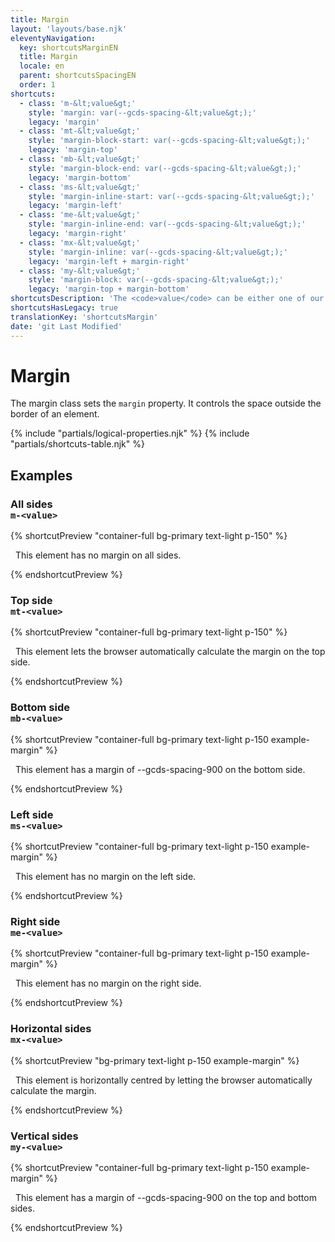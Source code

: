 ```yaml
---
title: Margin
layout: 'layouts/base.njk'
eleventyNavigation:
  key: shortcutsMarginEN
  title: Margin
  locale: en
  parent: shortcutsSpacingEN
  order: 1
shortcuts:
  - class: 'm-&lt;value&gt;'
    style: 'margin: var(--gcds-spacing-&lt;value&gt;);'
    legacy: 'margin'
  - class: 'mt-&lt;value&gt;'
    style: 'margin-block-start: var(--gcds-spacing-&lt;value&gt;);'
    legacy: 'margin-top'
  - class: 'mb-&lt;value&gt;'
    style: 'margin-block-end: var(--gcds-spacing-&lt;value&gt;);'
    legacy: 'margin-bottom'
  - class: 'ms-&lt;value&gt;'
    style: 'margin-inline-start: var(--gcds-spacing-&lt;value&gt;);'
    legacy: 'margin-left'
  - class: 'me-&lt;value&gt;'
    style: 'margin-inline-end: var(--gcds-spacing-&lt;value&gt;);'
    legacy: 'margin-right'
  - class: 'mx-&lt;value&gt;'
    style: 'margin-inline: var(--gcds-spacing-&lt;value&gt;);'
    legacy: 'margin-left + margin-right'
  - class: 'my-&lt;value&gt;'
    style: 'margin-block: var(--gcds-spacing-&lt;value&gt;);'
    legacy: 'margin-top + margin-bottom'
shortcutsDescription: 'The <code>value</code> can be either one of our <a href="/en/styles/spacing/">predefined spacing tokens</a> (<code>0</code> - <code>1250</code>) or <code>auto</code>.'
shortcutsHasLegacy: true
translationKey: 'shortcutsMargin'
date: 'git Last Modified'
---
```


# Margin

The margin class sets the `margin` property. It controls the space outside the border of an element.

{% include "partials/logical-properties.njk" %}
{% include "partials/shortcuts-table.njk" %}

## Examples

### All sides<br/>`m-<value>`

{% shortcutPreview "container-full bg-primary text-light p-150" %}

<p class="m-0">
  This element has no margin on all sides.
</p>
{% endshortcutPreview %}

### Top side<br/>`mt-<value>`

{% shortcutPreview "container-full bg-primary text-light p-150" %}

<p class="mt-auto">
  This element lets the browser automatically calculate the margin on the top side.
</p>
{% endshortcutPreview %}

### Bottom side<br/>`mb-<value>`

{% shortcutPreview "container-full bg-primary text-light p-150 example-margin" %}

<p class="mb-900">
  This element has a margin of --gcds-spacing-900 on the bottom side.
</p>
{% endshortcutPreview %}

### Left side<br/>`ms-<value>`

{% shortcutPreview "container-full bg-primary text-light p-150 example-margin" %}

<p class="m-900 ms-0">
  This element has no margin on the left side.
</p>
{% endshortcutPreview %}

### Right side<br/>`me-<value>`

{% shortcutPreview "container-full bg-primary text-light p-150 example-margin" %}

<p class="m-900 me-0">
  This element has no margin on the right side.
</p>
{% endshortcutPreview %}

### Horizontal sides<br/>`mx-<value>`

{% shortcutPreview "bg-primary text-light p-150 example-margin" %}

<p class="container-md mx-auto">
  This element is horizontally centred by letting the browser automatically calculate the margin.
</p>
{% endshortcutPreview %}

### Vertical sides<br/>`my-<value>`

{% shortcutPreview "container-full bg-primary text-light p-150 example-margin" %}

<p class="my-900">
  This element has a margin of --gcds-spacing-900 on the top and bottom sides.
</p>
{% endshortcutPreview %}
